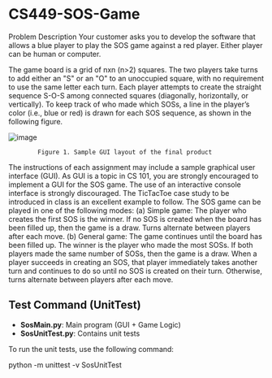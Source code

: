 # CS449-SOS-Game

Problem Description
Your customer asks you to develop the software that allows a blue player to play the SOS game against a red player. Either player can be human or computer.    

The game board is a grid of nxn (n>2) squares. The two players take turns to add either an "S" or an "O" to an unoccupied square, with no requirement to use the same letter each turn. Each player attempts to create the straight sequence S-O-S among connected squares (diagonally, horizontally, or vertically). To keep track of who made which SOSs, a line in the player’s color (i.e., blue or red) is drawn for each SOS sequence, as shown in the following figure.

![image](https://github.com/user-attachments/assets/68fc682f-aeb9-48ad-8b51-de21cdc8ce7f)



			Figure 1. Sample GUI layout of the final product
The instructions of each assignment may include a sample graphical user interface (GUI). As GUI is a topic in CS 101, you are strongly encouraged to implement a GUI for the SOS game.  The use of an interactive console interface is strongly discouraged. The TicTacToe case study to be introduced in class is an excellent example to follow. 
The SOS game can be played in one of the following modes: 
(a)	Simple game: The player who creates the first SOS is the winner. If no SOS is created when the board has been filled up, then the game is a draw. Turns alternate between players after each move.
(b)	General game: The game continues until the board has been filled up. The winner is the player who made the most SOSs. If both players made the same number of SOSs, then the game is a draw. When a player succeeds in creating an SOS, that player immediately takes another turn and continues to do so until no SOS is created on their turn. Otherwise, turns alternate between players after each move.


## Test Command (UnitTest)

- **SosMain.py**: Main program (GUI + Game Logic)
- **SosUnitTest.py**: Contains unit tests

To run the unit tests, use the following command:

python -m unittest -v SosUnitTest
